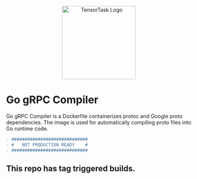 <p align="center">
<img width="200" alt="TensorTask Logo" src="https://storage.googleapis.com/tensortask-static/tensortask_transparent.png">
</p>

# Go gRPC Compiler
Go gRPC Compiler is a Dockerfile containerizes protoc and Google proto dependencies. The image is used for automatically compiling proto files into Go runtime code. 

```diff
- #############################
- #   NOT PRODUCTION READY    #
- #############################
```

## This repo has tag triggered builds.
